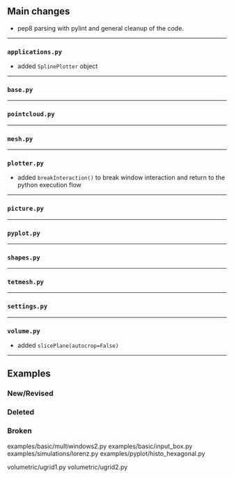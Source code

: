 ## Main changes

- pep8 parsing with pylint and general cleanup of the code.

---
### `applications.py`
- added `SplinePlotter` object

---
### `base.py`

---
### `pointcloud.py`

---
### `mesh.py`

---
### `plotter.py`
- added `breakInteraction()` to break window interaction and return to the python execution flow

---
### `picture.py`

---
### `pyplot.py`

---
### `shapes.py`

---
### `tetmesh.py`


---
### `settings.py`

---
### `volume.py`
- added `slicePlane(autocrop=False)`

-------------------------
## Examples

### New/Revised

### Deleted

### Broken
examples/basic/multiwindows2.py
examples/basic/input_box.py
examples/simulations/lorenz.py
examples/pyplot/histo_hexagonal.py

volumetric/ugrid1.py
volumetric/ugrid2.py


